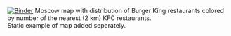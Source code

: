 [![Binder](https://mybinder.org/badge_logo.svg)](https://mybinder.org/v2/gh/Ivan-Popov-94/task_1__kfc_bk_restaurants_distribution.git/master?filepath=Burger_King_map.ipynb)
Moscow map with distribution of Burger King restaurants colored by number of the nearest (2 km) KFC restaurants.  
Static example of map added separately.
